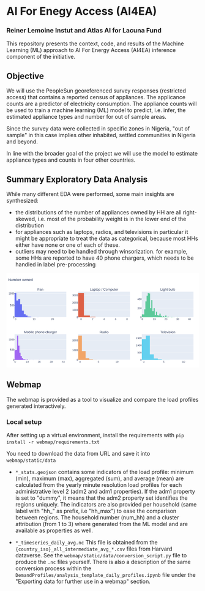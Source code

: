 # AI For Enegy Access (AI4EA)
### Reiner Lemoine Instut and Atlas AI for Lacuna Fund

This repository presents the context, code, and results of the Machine Learning (ML) approach to AI For Energy Access (AI4EA) inference component of the initiative.


## Objective

We will use the PeopleSun georeferenced survey responses (restricted access) that contains a reported census of appliances. The applicance counts are a predictor of electricity consumption. The appliance counts will be used to train a machine learning (ML) model to predict, i.e. infer, the estimated appliance types and number for out of sample areas.

Since the survey data were collected in specific zones in Nigeria, "out of sample" in this case implies other inhabited, settled communities in Nigeria and beyond.

In line with the broader goal of the project we will use the model to estimate appliance types and counts in four other countries.


## Summary Exploratory Data Analysis

While many different EDA were performed, some main insights are synthesized:
- the distributions of the number of appliances owned by HH are all right-skewed, i.e. most of the probability weight is in the lower end of the distribution
- for appliances such as laptops, radios, and televisions in particular it might be appropriate to treat the data as categorical, because most HHs either have none or one of each of these. 
- outliers may need to be handled through winsorization. for example, some HHs are reported to have 40 phone chargers, which needs to be handled in label pre-processing


![A count of appliances](figures/appliancesHH.png)


## Webmap

The webmap is provided as a tool to visualize and compare the load profiles generated interactively. 

### Local setup

After setting up a virtual environment, install the requirements with 
`pip install -r webmap/requirements.txt`

You need to download the data from URL and save it into `webmap/static/data`

- `*_stats.geojson` contains some indicators of the load profile: minimum (min), maximum (max), aggregated (sum), and average (mean) are calculated from the yearly minute resolution load profiles for each administrative level 2 (adm2 and adm1 properties). If the adm1 property is set to "dummy", it means that the adm2 property set identifies the regions uniquely. The indicators are also provided per household (same label with "hh_" as prefix, i.e "hh_max") to ease the comparison between regions. The household number (num_hh) and a cluster attribution (from 1 to 3) where generated from the ML model and are available as properties as well. 

- `*_timeseries_daily_avg.nc` This file is obtained from the `{country_iso}_all_intermediate_avg_*.csv` files from Harvard dataverse. See the `webmap/static/data/conversion_script.py` file to produce the `.nc` files yourself.  There is also a description of the same conversion process within the `DemandProfiles/analysis_template_daily_profiles.ipynb` file under the "Exporting data for further use in a webmap" section.